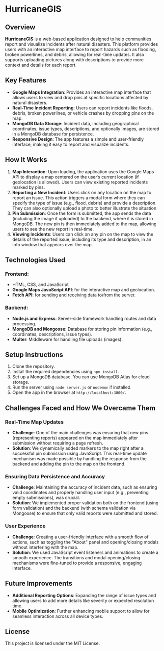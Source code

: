 # HurricaneGIS

## Overview
**HurricaneGIS** is a web-based application designed to help communities report and visualize incidents after natural disasters. This platform provides users with an interactive map interface to report hazards such as flooding, broken powerlines, and debris, allowing for real-time updates. It also supports uploading pictures along with descriptions to provide more context and details for each report.

## Key Features
- **Google Maps Integration**: Provides an interactive map interface that allows users to view and drop pins at specific locations affected by natural disasters.
- **Real-Time Incident Reporting**: Users can report incidents like floods, debris, broken powerlines, or vehicle crashes by dropping pins on the map.
- **MongoDB Data Storage**: Incident data, including geographical coordinates, issue types, descriptions, and optionally images, are stored in a MongoDB database for persistence.
- **Responsive Design**: The app features a simple and user-friendly interface, making it easy to report and visualize incidents.

## How It Works
1. **Map Interaction**: Upon loading, the application uses the Google Maps API to display a map centered on the user’s current location (if geolocation is allowed). Users can view existing reported incidents marked by pins.
2. **Reporting a New Incident**: Users click on any location on the map to report an issue. This action triggers a modal form where they can specify the type of issue (e.g., flood, debris) and provide a description. They can also optionally upload a photo to better illustrate the situation.
3. **Pin Submission**: Once the form is submitted, the app sends the data (including the image if uploaded) to the backend, where it is stored in MongoDB. The new pin is then immediately added to the map, allowing users to see the new report in real-time.
4. **Viewing Incidents**: Users can click on any pin on the map to view the details of the reported issue, including its type and description, in an info window that appears over the map.

## Technologies Used

### Frontend:
- HTML, CSS, and JavaScript
- **Google Maps JavaScript API**: for the interactive map and geolocation.
- **Fetch API**: for sending and receiving data to/from the server.

### Backend:
- **Node.js and Express**: Server-side framework handling routes and data processing.
- **MongoDB and Mongoose**: Database for storing pin information (e.g., coordinates, descriptions, issue types).
- **Multer**: Middleware for handling file uploads (images).

## Setup Instructions
1. Clone the repository.
2. Install the required dependencies using `npm install`.
3. Set up a MongoDB database. You can use MongoDB Atlas for cloud storage.
4. Run the server using `node server.js` or `nodemon` if installed.
5. Open the app in the browser at `http://localhost:3000/`.

## Challenges Faced and How We Overcame Them

### Real-Time Map Updates
- **Challenge**: One of the main challenges was ensuring that new pins (representing reports) appeared on the map immediately after submission without requiring a page refresh.
- **Solution**: We dynamically added markers to the map right after a successful pin submission using JavaScript. This real-time update mechanism was made possible by handling the response from the backend and adding the pin to the map on the frontend.

### Ensuring Data Persistence and Accuracy
- **Challenge**: Maintaining the accuracy of incident data, such as ensuring valid coordinates and properly handling user input (e.g., preventing empty submissions), was crucial.
- **Solution**: We implemented proper validation both on the frontend (using form validation) and the backend (with schema validation via Mongoose) to ensure that only valid reports were submitted and stored.

### User Experience
- **Challenge**: Creating a user-friendly interface with a smooth flow of actions, such as toggling the "About" panel and opening/closing modals without interfering with the map.
- **Solution**: We used JavaScript event listeners and animations to create a smooth experience. The transitions and modal opening/closing mechanisms were fine-tuned to provide a responsive, engaging interface.

## Future Improvements
- **Additional Reporting Options**: Expanding the range of issue types and allowing users to add more details like severity or expected resolution time.
- **Mobile Optimization**: Further enhancing mobile support to allow for seamless interaction across all device types.

## License
This project is licensed under the MIT License.
